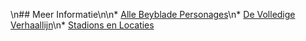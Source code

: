 \n## Meer Informatie\n\n* [Alle Beyblade Personages](personages.md)\n* [De Volledige Verhaallijn](verhaal.md)\n* [Stadions en Locaties](locaties.md)
